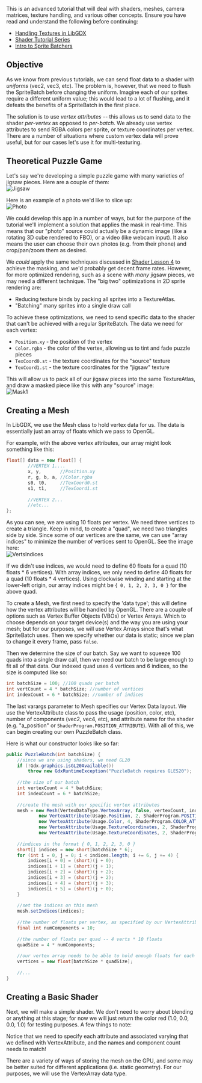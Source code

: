 This is an advanced tutorial that will deal with shaders, meshes, camera matrices, texture handling, and various other concepts. Ensure you have read and understand the following before continuing:

- [Handling Textures in LibGDX](LibGDX-Textures)
- [Shader Tutorial Series](Shaders)
- [Intro to Sprite Batchers](Sprite-Batching)

## Objective

As we know from previous tutorials, we can send float data to a shader with *uniforms* (vec2, vec3, etc). The problem is, however, that we need to flush the SpriteBatch before changing the uniform. Imagine each of our sprites require a different uniform value; this would lead to a lot of flushing, and it defeats the benefits of a SpriteBatch in the first place. 

The solution is to use *vertex attributes* -- this allows us to send data to the shader *per-vertex* as opposed to *per-batch*. We already use vertex attributes to send RGBA colors per sprite, or texture coordinates per vertex. There are a number of situations where custom vertex data will prove useful, but for our cases let's use it for multi-texturing.

## Theoretical Puzzle Game

Let's say we're developing a simple puzzle game with many varieties of jigsaw pieces. Here are a couple of them:  
![Jigsaw](http://i.imgur.com/KBVfvqV.png)

Here is an example of a photo we'd like to slice up:  
![Photo](http://i.imgur.com/sqSPwpa.png)

We could develop this app in a number of ways, but for the purpose of the tutorial we'll implement a solution that applies the mask in real-time. This means that our "photo" source could actually be a dynamic image (like a rotating 3D cube rendered to FBO), or a video (like webcam input). It also means the user can choose their own photos (e.g. from their phone) and crop/pan/zoom them as desired.

We *could* apply the same techniques discussed in [Shader Lesson 4](ShaderLesson4) to achieve the masking, and we'd probably get decent frame rates. However, for more optimized rendering, such as a scene with *many* jigsaw pieces, we may need a different technique. The "big two" optimizations in 2D sprite rendering are:

- Reducing texture binds by packing all sprites into a TextureAtlas.
- "Batching" many sprites into a single draw call

To achieve these optimizations, we need to send specific data to the shader that can't be achieved with a regular SpriteBatch. The data we need for each vertex:

- `Position.xy` - the position of the vertex
- `Color.rgba` - the color of the vertex, allowing us to tint and fade puzzle pieces
- `TexCoord0.st` - the texture coordinates for the "source" texture
- `TexCoord1.st` - the texture coordinates for the "jigsaw" texture

This will allow us to pack all of our jigsaw pieces into the same TextureAtlas, and draw a masked piece like this with any "source" image:  
![Mask1](http://i.imgur.com/yPImIBx.png)

## Creating a Mesh

In LibGDX, we use the Mesh class to hold vertex data for us. The data is essentially just an array of floats which we pass to OpenGL. 

For example, with the above vertex attributes, our array might look something like this:
```java
float[] data = new float[] {
		//VERTEX 1....
		x, y,       //Position.xy
		r, g, b, a, //Color.rgba 
		s0, t0,     //TexCoord0.st 
		s1, t1,     //TexCoord1.st
		
		//VERTEX 2...
		//etc...
};
```

As you can see, we are using 10 floats per vertex. We need three vertices to create a triangle. Keep in mind, to create a "quad", we need two triangles side by side. Since some of our vertices are the same, we can use "array indices" to minimize the number of vertices sent to OpenGL. See the image here:  
![VertsIndices](http://i.imgur.com/LQ1A4uo.png)

If we didn't use indices, we would need to define 60 floats for a quad (10 floats * 6 vertices). With array indices, we only need to define 40 floats for a quad (10 floats * 4 vertices). Using clockwise winding and starting at the lower-left origin, our array indices might be `{ 0, 1, 2, 2, 3, 0 }` for the above quad. 

To create a Mesh, we first need to specify the 'data type'; this will define how the vertex attributes will be handled by OpenGL. There are a couple of options such as Vertex Buffer Objects (VBOs) or Vertex Arrays. Which to choose depends on your target device(s) and the way you are using your mesh; but for our purposes, we will use Vertex Arrays since that's what SpriteBatch uses. Then we specify whether our data is static; since we plan to change it every frame, pass `false`. 

Then we determine the size of our batch. Say we want to squeeze 100 quads into a single draw call, then we need our batch to be large enough to fit all of that data. Our indexed quad uses 4 vertices and 6 indices, so the size is computed like so:

```java
int batchSize = 100; //100 quads per batch
int vertCount = 4 * batchSize; //number of vertices
int indexCount = 6 * batchSize; //number of indices
```

The last varargs parameter to Mesh specifies our Vertex Data layout. We use the VertexAttribute class to pass the usage (position, color, etc), number of components (vec2, vec4, etc), and attribute name for the shader (e.g. "a_position" or `ShaderProgram.POSITION_ATTRIBUTE`). With all of this, we can begin creating our own PuzzleBatch class.

Here is what our constructor looks like so far:

```java
public PuzzleBatch(int batchSize) {
	//since we are using shaders, we need GL20
	if (!Gdx.graphics.isGL20Available())
		throw new GdxRuntimeException("PuzzleBatch requires GLES20");
				
	//the size of our batch
	int vertexCount = 4 * batchSize;
	int indexCount = 6 * batchSize;
	
	//create the mesh with our specific vertex attributes
	mesh = new Mesh(VertexDataType.VertexArray, false, vertexCount, indexCount,
			new VertexAttribute(Usage.Position, 2, ShaderProgram.POSITION_ATTRIBUTE), 
			new VertexAttribute(Usage.Color, 4, ShaderProgram.COLOR_ATTRIBUTE), 
			new VertexAttribute(Usage.TextureCoordinates, 2, ShaderProgram.TEXCOORD_ATTRIBUTE+"0"),
			new VertexAttribute(Usage.TextureCoordinates, 2, ShaderProgram.TEXCOORD_ATTRIBUTE+"1"));
	
	//indices in the format { 0, 1, 2, 2, 3, 0 }
	short[] indices = new short[batchSize * 6];
	for (int i = 0, j = 0; i < indices.length; i += 6, j += 4) {
		indices[i + 0] = (short)(j + 0);
		indices[i + 1] = (short)(j + 1);
		indices[i + 2] = (short)(j + 2);
		indices[i + 3] = (short)(j + 2);
		indices[i + 4] = (short)(j + 3);
		indices[i + 5] = (short)(j + 0);
	}
	
	//set the indices on this mesh
	mesh.setIndices(indices);
	
	//the number of floats per vertex, as specified by our VertexAttributes
	final int numComponents = 10;
	
	//the number of floats per quad -- 4 verts * 10 floats
	quadSize = 4 * numComponents;
	
	//our vertex array needs to be able to hold enough floats for each vertex in our batch
	vertices = new float[batchSize * quadSize];
	
	//...
}
```

## Creating a Basic Shader

Next, we will make a simple shader. We don't need to worry about blending or anything at this stage; for now we will just return the color red (1.0, 0.0, 0.0, 1.0) for testing purposes. A few things to note:

Notice that we need to specify each attribute and associated varying that we defined with VertexAttribute, and the names and component count needs to match!










There are a variety of ways of storing the mesh on the GPU, and some may be better suited for different applications (i.e. static geometry). For our purposes, we will use the VertexArray data type. 